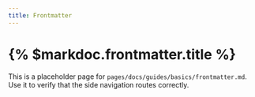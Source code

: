 ```yaml
---
title: Frontmatter
---
```


# {% $markdoc.frontmatter.title %}

This is a placeholder page for `pages/docs/guides/basics/frontmatter.md`. Use it to verify that the side navigation routes correctly.